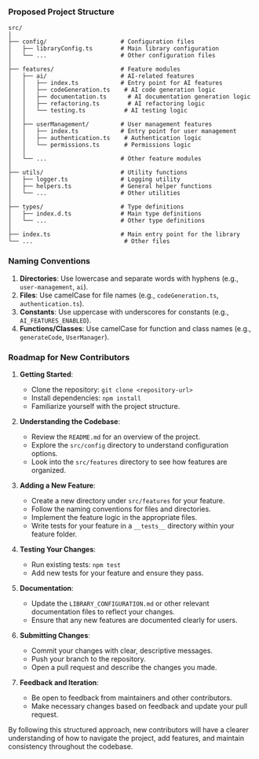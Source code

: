 ### Proposed Project Structure

```
src/
│
├── config/                     # Configuration files
│   ├── libraryConfig.ts        # Main library configuration
│   └── ...                     # Other configuration files
│
├── features/                   # Feature modules
│   ├── ai/                     # AI-related features
│   │   ├── index.ts            # Entry point for AI features
│   │   ├── codeGeneration.ts    # AI code generation logic
│   │   ├── documentation.ts      # AI documentation generation logic
│   │   ├── refactoring.ts        # AI refactoring logic
│   │   └── testing.ts           # AI testing logic
│   │
│   ├── userManagement/         # User management features
│   │   ├── index.ts            # Entry point for user management
│   │   ├── authentication.ts    # Authentication logic
│   │   └── permissions.ts       # Permissions logic
│   │
│   └── ...                     # Other feature modules
│
├── utils/                      # Utility functions
│   ├── logger.ts               # Logging utility
│   ├── helpers.ts              # General helper functions
│   └── ...                     # Other utilities
│
├── types/                      # Type definitions
│   ├── index.d.ts              # Main type definitions
│   └── ...                     # Other type definitions
│
├── index.ts                    # Main entry point for the library
└── ...                          # Other files
```

### Naming Conventions

1. **Directories**: Use lowercase and separate words with hyphens (e.g., `user-management`, `ai`).
2. **Files**: Use camelCase for file names (e.g., `codeGeneration.ts`, `authentication.ts`).
3. **Constants**: Use uppercase with underscores for constants (e.g., `AI_FEATURES_ENABLED`).
4. **Functions/Classes**: Use camelCase for function and class names (e.g., `generateCode`, `UserManager`).

### Roadmap for New Contributors

1. **Getting Started**:
   - Clone the repository: `git clone <repository-url>`
   - Install dependencies: `npm install`
   - Familiarize yourself with the project structure.

2. **Understanding the Codebase**:
   - Review the `README.md` for an overview of the project.
   - Explore the `src/config` directory to understand configuration options.
   - Look into the `src/features` directory to see how features are organized.

3. **Adding a New Feature**:
   - Create a new directory under `src/features` for your feature.
   - Follow the naming conventions for files and directories.
   - Implement the feature logic in the appropriate files.
   - Write tests for your feature in a `__tests__` directory within your feature folder.

4. **Testing Your Changes**:
   - Run existing tests: `npm test`
   - Add new tests for your feature and ensure they pass.

5. **Documentation**:
   - Update the `LIBRARY_CONFIGURATION.md` or other relevant documentation files to reflect your changes.
   - Ensure that any new features are documented clearly for users.

6. **Submitting Changes**:
   - Commit your changes with clear, descriptive messages.
   - Push your branch to the repository.
   - Open a pull request and describe the changes you made.

7. **Feedback and Iteration**:
   - Be open to feedback from maintainers and other contributors.
   - Make necessary changes based on feedback and update your pull request.

By following this structured approach, new contributors will have a clearer understanding of how to navigate the project, add features, and maintain consistency throughout the codebase.